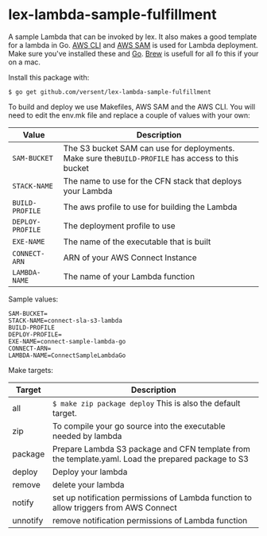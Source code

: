 # lex-lambda-sample-fulfillment
A sample Lambda that can be invoked by lex.  It also makes a good template for a lambda in Go.  [AWS CLI](https://aws.amazon.com/cli/) and [AWS SAM](https://docs.aws.amazon.com/serverless-application-model/latest/developerguide/what-is-sam.html) is used for Lambda deployment.  Make sure you've installed these and [Go](https://golang.org/).  [Brew](https://brew.sh/) is usefull for all fo this if your on a mac.

Install this package with:

```
$ go get github.com/versent/lex-lambda-sample-fulfillment

```
To build and deploy we use Makefiles, AWS SAM and the AWS CLI.
You will need to edit the env.mk file and replace a couple of values with your own:

Value               | Description
------------------- | ----------------
`SAM-BUCKET`        | The S3 bucket SAM can use for deployments.  Make sure the`BUILD-PROFILE` has access to this bucket
`STACK-NAME`        | The name to use for the CFN stack that deploys your Lambda
`BUILD-PROFILE`     | The aws profile to use for building the Lambda
`DEPLOY-PROFILE` | The deployment profile to use
`EXE-NAME`         | The name of the executable that is built
`CONNECT-ARN`       | ARN of your AWS Connect Instance
`LAMBDA-NAME`       | The name of your Lambda function 


Sample values:

```
SAM-BUCKET=
STACK-NAME=connect-sla-s3-lambda
BUILD-PROFILE
DEPLOY-PROFILE=
EXE-NAME=connect-sample-lambda-go
CONNECT-ARN=
LAMBDA-NAME=ConnectSampleLambdaGo
```
Make targets:

Target   | Description
---------|-------------
all | `$ make zip package deploy` This is also the default target.
zip | To compile your go source into the executable needed by lambda
package | Prepare Lambda S3 package and CFN template from the template.yaml.  Load the prepared package to S3
deploy | Deploy your lambda
remove | delete your lambda
notify | set up notification permissions of Lambda function to allow triggers from AWS Connect
unnotify | remove notification permissions of Lambda function





